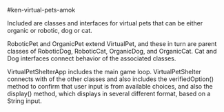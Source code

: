 #ken-virtual-pets-amok

Included are classes and interfaces for virtual pets that can be either organic or robotic, dog or cat. 

RoboticPet and OrganicPet extend VirtualPet, and these in turn are parent classes of RoboticDog, RoboticCat, OrganicDog, and OrganicCat. Cat and Dog interfaces connect behavior of the associated classes.

VirtualPetShelterApp includes the main game loop.
VirtualPetShelter connects with of the other classes and also includes the verifiedOption() method to confirm that user input is from available choices, and also the display() method, which displays in several different format, based on a String input.
